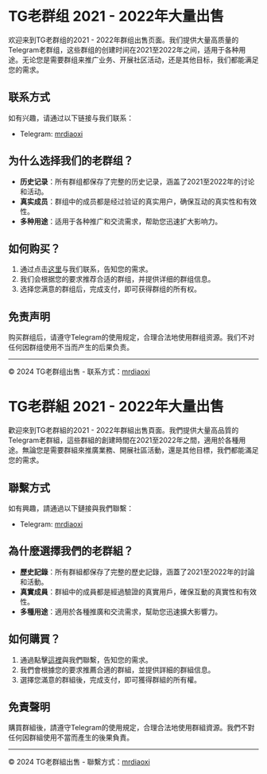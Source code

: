 # TG老群组 2021 - 2022年大量出售

欢迎来到TG老群组的2021 - 2022年群组出售页面。我们提供大量高质量的Telegram老群组，这些群组的创建时间在2021至2022年之间，适用于各种用途。无论您是需要群组来推广业务、开展社区活动，还是其他目标，我们都能满足您的需求。

## 联系方式

如有兴趣，请通过以下链接与我们联系：

- Telegram: [mrdiaoxi](https://t.me/mrdiaoxi)

## 为什么选择我们的老群组？

- **历史记录**：所有群组都保存了完整的历史记录，涵盖了2021至2022年的讨论和活动。
- **真实成员**：群组中的成员都是经过验证的真实用户，确保互动的真实性和有效性。
- **多种用途**：适用于各种推广和交流需求，帮助您迅速扩大影响力。

## 如何购买？

1. 通过点击[这里](https://t.me/mrdiaoxi)与我们联系，告知您的需求。
2. 我们会根据您的要求推荐合适的群组，并提供详细的群组信息。
3. 选择您满意的群组后，完成支付，即可获得群组的所有权。

## 免责声明

购买群组后，请遵守Telegram的使用规定，合理合法地使用群组资源。我们不对任何因群组使用不当而产生的后果负责。

---

© 2024 TG老群组出售 - 联系方式：[mrdiaoxi](https://t.me/mrdiaoxi)
# TG老群組 2021 - 2022年大量出售

歡迎來到TG老群組的2021 - 2022年群組出售頁面。我們提供大量高品質的Telegram老群組，這些群組的創建時間在2021至2022年之間，適用於各種用途。無論您是需要群組來推廣業務、開展社區活動，還是其他目標，我們都能滿足您的需求。

## 聯繫方式

如有興趣，請通過以下鏈接與我們聯繫：

- Telegram: [mrdiaoxi](https://t.me/mrdiaoxi)

## 為什麼選擇我們的老群組？

- **歷史記錄**：所有群組都保存了完整的歷史記錄，涵蓋了2021至2022年的討論和活動。
- **真實成員**：群組中的成員都是經過驗證的真實用戶，確保互動的真實性和有效性。
- **多種用途**：適用於各種推廣和交流需求，幫助您迅速擴大影響力。

## 如何購買？

1. 通過點擊[這裡](https://t.me/mrdiaoxi)與我們聯繫，告知您的需求。
2. 我們會根據您的要求推薦合適的群組，並提供詳細的群組信息。
3. 選擇您滿意的群組後，完成支付，即可獲得群組的所有權。

## 免責聲明

購買群組後，請遵守Telegram的使用規定，合理合法地使用群組資源。我們不對任何因群組使用不當而產生的後果負責。

---

© 2024 TG老群組出售 - 聯繫方式：[mrdiaoxi](https://t.me/mrdiaoxi)

